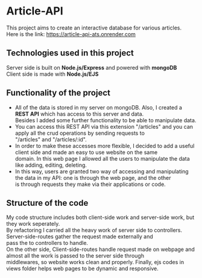 # Article-API

This project aims to create an interactive database for various articles.<br> 
Here is the link: https://article-api-ats.onrender.com

<h2>Technologies used in this project</h2>

Server side is built on <strong>Node.js/Express</strong> and powered with <strong>mongoDB</strong> <br>
Client side is made with <strong>Node.js/EJS</strong>

<h2>Functionality of the project</h2>
<ul>
<li>All of the data is stored in my server on mongoDB. Also, I created a <strong>REST API</strong> which has access to this server and data.<br>
Besides I added some further functionality to be able to manipulate data.</li>
<li>You can access this REST API via this extension "/articles" and you can apply all the crud operations by sending requests to <br>
"/articles" and "/articles/:id".<br></li>
<li>In order to make these accesses more flexible, I decided to add a useful client side and made an easy to use website on the same <br>
domain. In this web page I allowed all the users to manipulate the data like adding, editing, deleting.</li>
<li>In this way, users are granted two way of accessing and manipulating the data in my API: one is through the web page, and the other<br>
is through requests they make via their applications or code.</li>
</ul>

<h2>Structure of the code</h2>
My code structure includes both client-side work and server-side work, but they work seperately. <br>
By refactoring I carried all the heavy work of server side to controllers. Server-side-routes gather the request made externally and <br>
pass the to controllers to handle.<br>
On the other side, Client-side-routes handle request made on webpage and almost all the work is passed to the server side through <br>
middlewares, so website works clean and properly. Finally, ejs codes in views folder helps web pages to be dynamic and responsive.





